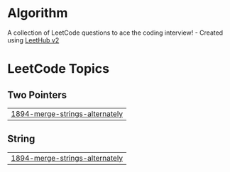 # Algorithm
A collection of LeetCode questions to ace the coding interview! - Created using [LeetHub v2](https://github.com/arunbhardwaj/LeetHub-2.0)

<!---LeetCode Topics Start-->
# LeetCode Topics
## Two Pointers
|  |
| ------- |
| [1894-merge-strings-alternately](https://github.com/sohyeonlee0623/Algorithm/tree/master/1894-merge-strings-alternately) |
## String
|  |
| ------- |
| [1894-merge-strings-alternately](https://github.com/sohyeonlee0623/Algorithm/tree/master/1894-merge-strings-alternately) |
<!---LeetCode Topics End-->